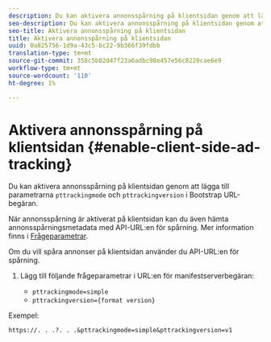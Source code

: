 ```yaml
---
description: Du kan aktivera annonsspårning på klientsidan genom att lägga till parametrarna paketeringsläge och paketeringsversion i Bootstrap URL-begäran.
seo-description: Du kan aktivera annonsspårning på klientsidan genom att lägga till parametrarna paketeringsläge och paketeringsversion i Bootstrap URL-begäran.
seo-title: Aktivera annonsspårning på klientsidan
title: Aktivera annonsspårning på klientsidan
uuid: 0a825756-1d9a-43c5-bc22-9b366f39fdbb
translation-type: tm+mt
source-git-commit: 358c5b02d47f23a6adbc98e457e56c8220cae6e9
workflow-type: tm+mt
source-wordcount: '110'
ht-degree: 1%

---
```



# Aktivera annonsspårning på klientsidan {#enable-client-side-ad-tracking}

Du kan aktivera annonsspårning på klientsidan genom att lägga till parametrarna `pttrackingmode` och `pttrackingversion` i Bootstrap URL-begäran.

När annonsspårning är aktiverat på klientsidan kan du även hämta annonsspårningsmetadata med API-URL:en för spårning. Mer information finns i [Frågeparametrar](../../msapi-topics/ms-at-effectiveness/notvsdk-csat-ms-interface.md).

Om du vill spåra annonser på klientsidan använder du API-URL:en för spårning.

1. Lägg till följande frågeparametrar i URL:en för manifestserverbegäran:

   * `pttrackingmode=simple`
   * `pttrackingversion={format version}`

Exempel:

```
https://. . .?. . .&pttrackingmode=simple&pttrackingversion=v1
```
